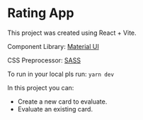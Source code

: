 # Rating App

This project was created using React + Vite.

Component Library: [Material UI](https://mui.com/)

CSS Preprocessor: [SASS](https://sass-lang.com/)

To run in your local pls run: `yarn dev`

In this project you can:
- Create a new card to evaluate.
- Evaluate an existing card.
